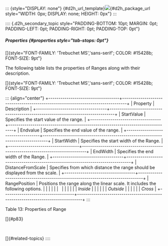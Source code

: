 ::: {style="DISPLAY: none"}
[](ms-xhelp:///?Id=d2h_url_template){#d2h_url_template}![](!package_url!){#d2h_package_url style="WIDTH: 0px; DISPLAY: none; HEIGHT: 0px"}
:::

:::: {.d2h_secondary_topic style="PADDING-BOTTOM: 10pt; MARGIN: 0pt; PADDING-LEFT: 0pt; PADDING-RIGHT: 0pt; PADDING-TOP: 0pt"}
##### Properties {#properties style="tab-stops: 0pt"}

[]{style="FONT-FAMILY: 'Trebuchet MS','sans-serif'; COLOR: #15428b; FONT-SIZE: 9pt"} 

The following table lists the properties of Ranges along with their description.

[]{style="FONT-FAMILY: 'Trebuchet MS','sans-serif'; COLOR: #15428b; FONT-SIZE: 9pt"} 

::: {align="center"}
+-----------------------------------+--------------------------------------------------------------------------------+
| Property                          | Description                                                                    |
+-----------------------------------+--------------------------------------------------------------------------------+
| StartValue                        | Specifies the start value of the range.                                        |
+-----------------------------------+--------------------------------------------------------------------------------+
| Endvalue                          | Specifies the end value of the range.                                          |
+-----------------------------------+--------------------------------------------------------------------------------+
| StartWidth                        | Specifies the start width of the Range.                                        |
+-----------------------------------+--------------------------------------------------------------------------------+
| EndWidth                          | Specifies the end width of the Range.                                          |
+-----------------------------------+--------------------------------------------------------------------------------+
| DistanceFromScale                 | Specifies from which distance the range should be displayed from the scale.    |
+-----------------------------------+--------------------------------------------------------------------------------+
| RangePosition                     | Positions the range along the linear scale. It includes the following options. |
|                                   |                                                                                |
|                                   |                                                                                |
|                                   |                                                                                |
|                                   | *Inside*                                                                       |
|                                   |                                                                                |
|                                   | *Outside*                                                                      |
|                                   |                                                                                |
|                                   | *Cross*                                                                        |
+-----------------------------------+--------------------------------------------------------------------------------+
:::

Table 13: Properties of Range

[]{#p83} 

 

[]{#related-topics}
::::
